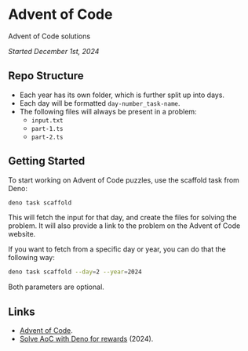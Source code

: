 # Advent of Code

Advent of Code solutions

_Started December 1st, 2024_

## Repo Structure

- Each year has its own folder, which is further split up into days.
- Each day will be formatted `day-number_task-name`.
- The following files will always be present in a problem:
  - `input.txt`
  - `part-1.ts`
  - `part-2.ts`

## Getting Started

To start working on Advent of Code puzzles, use the scaffold task from Deno:

```bash
deno task scaffold
```

This will fetch the input for that day, and create the files for solving the
problem. It will also provide a link to the problem on the Advent of Code
website.

If you want to fetch from a specific day or year, you can do that the following
way:

```bash
deno task scaffold --day=2 --year=2024
```

Both parameters are optional.

## Links

- [Advent of Code](https://adventofcode.com/).
- [Solve AoC with Deno for rewards](https://deno.com/blog/advent-of-code-2024)
  (2024).
